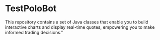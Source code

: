 # TestPoloBot
This repository contains a set of Java classes that enable you to build interactive charts and display real-time quotes, empowering you to make informed trading decisions."
